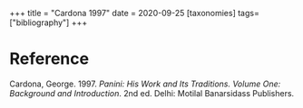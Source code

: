+++
title = "Cardona 1997"
date = 2020-09-25
[taxonomies]
tags=["bibliography"]
+++

# Reference

Cardona, George. 1997. *Panini: His Work and Its Traditions. Volume One: Background and Introduction*. 2nd ed. Delhi: Motilal Banarsidass Publishers.

